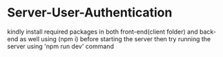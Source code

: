 # Server-User-Authentication
kindly install required packages in both front-end(client folder) and back-end as well using (npm i) before starting the server
then try running the server using 'npm run dev' command
